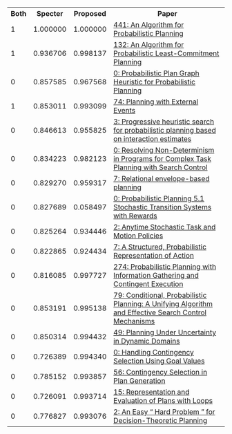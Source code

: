 <html><table><tr>
<th>Both</th>
<th>Specter</th>
<th>Proposed</th>
<th>Paper</th>
</tr>
<tr>
<td>1</td>
<td>1.000000</td>
<td>1.000000</td>
<td><a href="https://www.semanticscholar.org/paper/0e3e28bb805af09024feff7c044b1c107040f45e">441: An Algorithm for Probabilistic Planning</a></td>
</tr>
<tr>
<td>1</td>
<td>0.936706</td>
<td>0.998137</td>
<td><a href="https://www.semanticscholar.org/paper/c5ce539231c676458688ac52cc82d9c3d0f1f677">132: An Algorithm for Probabilistic Least-Commitment Planning</a></td>
</tr>
<tr>
<td>0</td>
<td>0.857585</td>
<td>0.967568</td>
<td><a href="https://www.semanticscholar.org/paper/7513fc87267101730f72404b63e2ff684b86ba1d">0: Probabilistic Plan Graph Heuristic for Probabilistic Planning</a></td>
</tr>
<tr>
<td>1</td>
<td>0.853011</td>
<td>0.993099</td>
<td><a href="https://www.semanticscholar.org/paper/c3285d2750769ddc8a79048d7935ddd1201bf3de">74: Planning with External Events</a></td>
</tr>
<tr>
<td>0</td>
<td>0.846613</td>
<td>0.955825</td>
<td><a href="https://www.semanticscholar.org/paper/f93952c0d311281311a5e2794481200e625dd70a">3: Progressive heuristic search for probabilistic planning based on interaction estimates</a></td>
</tr>
<tr>
<td>0</td>
<td>0.834223</td>
<td>0.982123</td>
<td><a href="https://www.semanticscholar.org/paper/e8fd22dbf91c3ac668cc3a5aef90f8f49a3f31c3">0: Resolving Non-Determinism in Programs for Complex Task Planning with Search Control</a></td>
</tr>
<tr>
<td>0</td>
<td>0.829270</td>
<td>0.959317</td>
<td><a href="https://www.semanticscholar.org/paper/d7f427dfb01677ab8a291a53b53548349683ff1e">7: Relational envelope-based planning</a></td>
</tr>
<tr>
<td>0</td>
<td>0.827689</td>
<td>0.058497</td>
<td><a href="https://www.semanticscholar.org/paper/c23c0ae0a3962576ee6739b539c34461e3c49a37">0: Probabilistic Planning 5.1 Stochastic Transition Systems with Rewards</a></td>
</tr>
<tr>
<td>0</td>
<td>0.825264</td>
<td>0.934446</td>
<td><a href="https://www.semanticscholar.org/paper/34c45c0b98082c8130395503b19a5930ac5b6cfe">2: Anytime Stochastic Task and Motion Policies</a></td>
</tr>
<tr>
<td>0</td>
<td>0.822865</td>
<td>0.924434</td>
<td><a href="https://www.semanticscholar.org/paper/06e7c9fe87ebaad7ac33bbfad2c8d183fd4996db">7: A Structured, Probabilistic Representation of Action</a></td>
</tr>
<tr>
<td>0</td>
<td>0.816085</td>
<td>0.997727</td>
<td><a href="https://www.semanticscholar.org/paper/5205d4ab167f83c6f1098cc45e04249e8314db5d">274: Probabilistic Planning with Information Gathering and Contingent Execution</a></td>
</tr>
<tr>
<td>0</td>
<td>0.853191</td>
<td>0.995138</td>
<td><a href="https://www.semanticscholar.org/paper/d5b7609166c709f2288f801981c241456e46374f">79: Conditional, Probabilistic Planning: A Unifying Algorithm and Effective Search Control Mechanisms</a></td>
</tr>
<tr>
<td>0</td>
<td>0.850314</td>
<td>0.994432</td>
<td><a href="https://www.semanticscholar.org/paper/c58116fe1905f2fd787199a0735a9898c844de2a">49: Planning Under Uncertainty in Dynamic Domains</a></td>
</tr>
<tr>
<td>0</td>
<td>0.726389</td>
<td>0.994340</td>
<td><a href="https://www.semanticscholar.org/paper/f4340e4df0e9223eb710e9032fe7d31766ab074d">0: Handling Contingency Selection Using Goal Values</a></td>
</tr>
<tr>
<td>0</td>
<td>0.785152</td>
<td>0.993857</td>
<td><a href="https://www.semanticscholar.org/paper/56a65628da96cb1e5c8c56d4175c12c29ef79803">56: Contingency Selection in Plan Generation</a></td>
</tr>
<tr>
<td>0</td>
<td>0.726091</td>
<td>0.993714</td>
<td><a href="https://www.semanticscholar.org/paper/242ff676ee8e4947477745002153ab6e044b3f40">15: Representation and Evaluation of Plans with Loops</a></td>
</tr>
<tr>
<td>0</td>
<td>0.776827</td>
<td>0.993076</td>
<td><a href="https://www.semanticscholar.org/paper/d4c86578f3a9b3e052a0d7a867f5398452a63640">2: An Easy “ Hard Problem ” for Decision-Theoretic Planning</a></td>
</tr>
</table></html>
